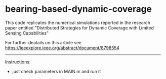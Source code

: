 # bearing-based-dynamic-coverage
This code replicates the numerical simulations reported in the research paper entitled "Distributed Strategies for Dynamic Coverage with Limited Sensing Capabilities"

For further deatails on this article see https://ieeexplore.ieee.org/abstract/document/8798554

---------------------------------------------------------------------------------------------------------------------

Instructions:
- just check parameters in MAIN.m and run it
